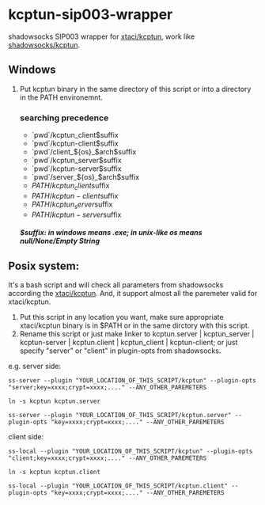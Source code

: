 # kcptun-sip003-wrapper
shadowsocks SIP003 wrapper for [xtaci/kcptun](https://github.com/xtaci/kcptun/releases/latest), work like [shadowsocks/kcptun](https://github.com/shadowsocks/kcptun/releases/tag/v20170718).

## Windows
1. Put kcptun binary in the same directory of this script or into a directory in the PATH environemnt.
   ### searching precedence
   - \`pwd\`/kcptun_client$suffix
   - \`pwd\`/kcptun-client$suffix
   - \`pwd\`/client_${os}_$arch$suffix
   - \`pwd\`/kcptun_server$suffix
   - \`pwd\`/kcptun-server$suffix
   - \`pwd\`/server_${os}_$arch$suffix
   - $PATH/kcptun_client$suffix
   - $PATH/kcptun-client$suffix
   - $PATH/kcptun_server$suffix
   - $PATH/kcptun-server$suffix

   ##### $suffix: in windows means .exe; in unix-like os means null/None/Empty String
## Posix system:
It's a bash script and will check all parameters from shadowsocks according the [xtaci/kcptun](https://github.com/xtaci/kcptun). And, it support almost all the paremeter valid for xtaci/kcptun.
1. Put this script in any location you want, make sure appropriate xtaci/kcptun binary is in $PATH or in the same dirctory with this script.
2. Rename this script or just make linker to kcptun.server | kcptun_server | kcptun-server | kcptun.client | kcptun_client | kcptun-client; or just specify "server" or "client" in plugin-opts from shadowsocks.

e.g.
server side:
<p><code>ss-server --plugin "YOUR_LOCATION_OF_THIS_SCRIPT/kcptun" --plugin-opts "server;key=xxxx;crypt=xxxx;...." --ANY_OTHER_PAREMETERS</code></p>
<p><code>ln -s kcptun kcptun.server</code></p>
<p><code>ss-server --plugin "YOUR_LOCATION_OF_THIS_SCRIPT/kcptun.server" --plugin-opts "key=xxxx;crypt=xxxx;...." --ANY_OTHER_PAREMETERS</code></p>
client side:
<p><code>ss-local --plugin "YOUR_LOCATION_OF_THIS_SCRIPT/kcptun" --plugin-opts "client;key=xxxx;crypt=xxxx;...." --ANY_OTHER_PAREMETERS</code></p>
<p><code>ln -s kcptun kcptun.client</code></p>
<p><code>ss-local --plugin "YOUR_LOCATION_OF_THIS_SCRIPT/kcptun.client" --plugin-opts "key=xxxx;crypt=xxxx;...." --ANY_OTHER_PAREMETERS</code></p>
